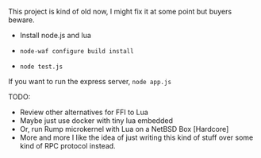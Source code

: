 This project is kind of old now, I might fix it at some point but buyers beware.


- Install node.js and lua

- `node-waf configure build install`

- `node test.js`


If you want to run the express server, `node app.js`

TODO:

* Review other alternatives for FFI to Lua
* Maybe just use docker with tiny lua embedded
* Or, run Rump microkernel with Lua on a NetBSD Box [Hardcore]
* More and more I like the idea of just writing this kind of stuff over some kind of RPC protocol instead.
